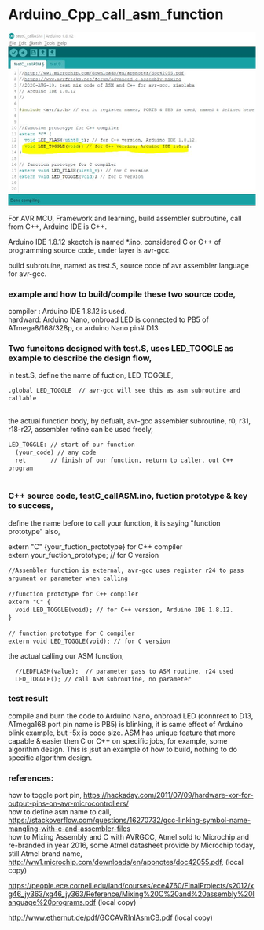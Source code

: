 # Arduino_Cpp_call_asm_function  

![testC_callASM.ino.JPG](testC_callASM.ino.JPG)  
  
    

For AVR MCU, Framework and learning, build assembler subroutine, call from C++, Arduino IDE is C++.  

Arduino IDE 1.8.12 skectch is named *.ino, considered C or C++ of programming source code, under layer is avr-gcc.  

build subrotuine, named as test.S, source code of avr assembler language for avr-gcc.  

### example and how to build/compile these two source code,
compiler : Arduino IDE 1.8.12 is used.  
hardward: Arduino Nano, onbroad LED is connected to PB5 of ATmega8/168/328p, or arduino Nano pin# D13  

### Two funcitons designed with test.S, uses LED_TOOGLE as example to describe the design flow,  

in test.S, define the name of fuction, LED_TOGGLE,  
```  
.global LED_TOGGLE  // avr-gcc will see this as asm subroutine and callable  
  
```  

the actual function body, 
by defualt, avr-gcc assembler subroutine, r0, r31, r18-r27, assembler rotine can be used freely,
```  
LED_TOGGLE: // start of our function  
  (your_code) // any code  
  ret       // finish of our function, return to caller, out C++ program  
  
```  

### C++ source code, testC_callASM.ino, fuction prototype & key to success,  
  
define the name before to call your function, it is saying "function prototype" also,
  
extern "C" {your_fuction_prototype} for C++ compiler  
extern your_fuction_prototype; // for C version  
  
```  
//Assembler function is external, avr-gcc uses register r24 to pass argument or parameter when calling  
  
//function prototype for C++ compiler  
extern "C" {  
  void LED_TOGGLE(void); // for C++ version, Arduino IDE 1.8.12.  
}  
  
// function prototype for C compiler  
extern void LED_TOGGLE(void); // for C version  
```  
  
  
the actual calling our ASM function,  
```  
  //LEDFLASH(value);  // parameter pass to ASM routine, r24 used   
  LED_TOGGLE(); // call ASM subroutine, no parameter  
```  
  
### test result  
compile and burn the code to Arduino Nano, onbroad LED (connrect to D13, ATmega168 port pin name is PB5) is blinking, it is same effect of Arduino blink example, but -5x is code size. ASM has unique feature that more capable & easier then C or C++ on specific jobs, for example, some algorithm design. This is jsut an example of how to build, nothing to do specific algorithm design.


### references:
how to toggle port pin, https://hackaday.com/2011/07/09/hardware-xor-for-output-pins-on-avr-microcontrollers/  
how to define asm name to call, https://stackoverflow.com/questions/16270732/gcc-linking-symbol-name-mangling-with-c-and-assembler-files  
how to Mixing Assembly and C with AVRGCC,  Atmel sold to Microchip and re-branded in year 2016, some Atmel datasheet provide by Microchip today, still Atmel brand name,   
http://ww1.microchip.com/downloads/en/appnotes/doc42055.pdf, (local copy)  
  
https://people.ece.cornell.edu/land/courses/ece4760/FinalProjects/s2012/xg46_jy363/xg46_jy363/Reference/Mixing%20C%20and%20assembly%20language%20programs.pdf  (local copy) 
  
http://www.ethernut.de/pdf/GCCAVRInlAsmCB.pdf  (local copy)  
  




